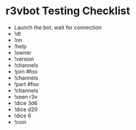 r3vbot Testing Checklist
========================

- Launch the bot, wait for connection
- !dt
- !nn
- !help
- !owner
- !version
- !channels
- !join #foo  
- !channels
- !part #foo
- !channels
- !seen r3v
- !dice 3d6
- !dice d20
- !dice 6
- !coin
